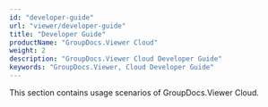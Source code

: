 ```yaml
---
id: "developer-guide"
url: "viewer/developer-guide"
title: "Developer Guide"
productName: "GroupDocs.Viewer Cloud"
weight: 2
description: "GroupDocs.Viewer Cloud Developer Guide"
keywords: "GroupDocs.Viewer, Cloud Developer Guide"
---
```


This section contains usage scenarios of GroupDocs.Viewer Cloud.
